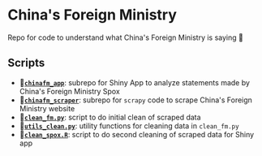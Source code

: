 # China's Foreign Ministry
Repo for code to understand what China's Foreign Ministry is saying 📣

## Scripts
- 📁[**`chinafm_app`**](chinafm_app): subrepo for Shiny App to analyze statements made by China's Foreign Ministry Spox
- 📁[**`chinafm_scraper`**](chinafm_scraper): subrepo for `scrapy` code to scrape China's Foreign Ministry website
- 📄[**`clean_fm.py`**](clean_fm.py): script to do initial clean of scraped data
- 📄[**`utils_clean.py`**](utils_clean.py): utility functions for cleaning data in `clean_fm.py`
- 📄[**`clean_spox.R`**](clean_spox.R): script to do second cleaning of scraped data for Shiny app
